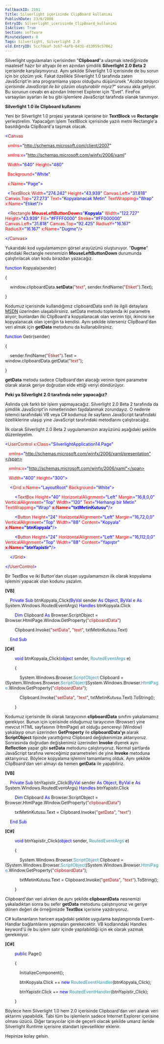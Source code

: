 ```yaml
---
FallbackID: 2101
Title: Silverlight içerisinde ClipBoard kullanımı
PublishDate: 23/6/2008
EntryID: Silverlight_icerisinde_ClipBoard_kullanimi
IsActive: True
Section: software
MinutesSpent: 0
Tags: Silverlight, Silverlight 2.0
old.EntryID: 5cc7deaf-3c67-4afb-8431-d13959c57062
---
```

Silverlight uygulamaları içerisinden "**Clipboard**"a ulaşmak
istediğinizde maalesef hazır bir altyapı ile en azından şimdilik
**Silverlight 2.0 Beta 2** içerisinde karşılaşmıyoruz. Aynı şekilde
Silverlight 1.0 içerisinde de bu sorun için bir çözüm yok. Fakat
özellikle Silverlight 1.0 tarafında zaten JavaScript'in ana programlama
yapısı olduğunu düşünürsek "*Acaba tarayıcı içerisinde JavaScript ile
bir çözüm oluşturabilir miyiz?*" sorusu akla geliyor. Bu sorunun cevabı
en azından Internet Explorer için "Evet". FireFox varsayılan ayarları
ile bu gibi işlemlere JavaScript tarafında olanak tanımıyor.

**Silverlight 1.0 ile Clipboard kullanımı**

Yeni bir Silverlight 1.0 projesi yaratarak içerisine bir **TextBlock**
ve **Rectangle** yerleştirelim. Yapacağım işlem TextBlock içerisinde
yazılı metni Rectangle'a basıldığında ClipBoard'a taşımak olacak.

<span style="color: blue;">\<</span><span
style="color: #a31515;">Canvas</span>

<span style="color: blue;">  </span><span
style="color: red;">xmlns</span><span
style="color: blue;">=</span>"<span
style="color: blue;">http://schemas.microsoft.com/client/2007</span>"

<span style="color: blue;">  </span><span
style="color: red;">xmlns:x</span><span
style="color: blue;">=</span>"<span
style="color: blue;">http://schemas.microsoft.com/winfx/2006/xaml</span>"

<span style="color: blue;">  </span><span
style="color: red;">Width</span><span
style="color: blue;">=</span>"<span
style="color: blue;">640</span>"<span style="color: blue;"> </span><span
style="color: red;">Height</span><span
style="color: blue;">=</span>"<span style="color: blue;">480</span>"

<span style="color: blue;">  </span><span
style="color: red;">Background</span><span
style="color: blue;">=</span>"<span style="color: blue;">White</span>"

<span style="color: blue;">  </span><span
style="color: red;">x:Name</span><span
style="color: blue;">=</span>"<span
style="color: blue;">Page</span>"<span style="color: blue;">\></span>

<span style="color: blue;">  \<</span><span
style="color: #a31515;">TextBlock</span><span style="color: blue;">
</span><span style="color: red;">Width</span><span
style="color: blue;">=</span>"<span
style="color: blue;">274.242</span>"<span style="color: blue;">
</span><span style="color: red;">Height</span><span
style="color: blue;">=</span>"<span
style="color: blue;">43.939</span>"<span style="color: blue;">
</span><span style="color: red;">Canvas.Left</span><span
style="color: blue;">=</span>"<span
style="color: blue;">31.818</span>"<span style="color: blue;">
</span><span style="color: red;">Canvas.Top</span><span
style="color: blue;">=</span>"<span
style="color: blue;">27.273</span>"<span style="color: blue;">
</span><span style="color: red;">Text</span><span
style="color: blue;">=</span>"<span style="color: blue;">Kopyalanacak
Metin</span>"<span style="color: blue;"> </span><span
style="color: red;">TextWrapping</span><span
style="color: blue;">=</span>"<span
style="color: blue;">Wrap</span>"<span style="color: blue;">
</span><span style="color: red;">x:Name</span><span
style="color: blue;">=</span>"<span
style="color: blue;">Etiket</span>"<span style="color: blue;">/\></span>

<span style="color: blue;">  \<</span><span
style="color: #a31515;">Rectangle</span><span style="color: blue;">
</span><span style="color: red;"> **MouseLeftButtonDown**</span><span
style="color: blue;">**=**</span>"<span
style="color: blue;">**Kopyala**</span>"<span style="color: blue;">
</span><span style="color: red;">Width</span><span
style="color: blue;">=</span>"<span
style="color: blue;">122.727</span>"<span style="color: blue;">
</span><span style="color: red;">Height</span><span
style="color: blue;">=</span>"<span
style="color: blue;">43.939</span>"<span style="color: blue;">
</span><span style="color: red;">Fill</span><span
style="color: blue;">=</span>"<span
style="color: blue;">\#FFFF0000</span>"<span style="color: blue;">
</span><span style="color: red;">Stroke</span><span
style="color: blue;">=</span>"<span
style="color: blue;">\#FF000000</span>"<span style="color: blue;">
</span><span style="color: red;">Canvas.Left</span><span
style="color: blue;">=</span>"<span
style="color: blue;">31.818</span>"<span style="color: blue;">
</span><span style="color: red;">Canvas.Top</span><span
style="color: blue;">=</span>"<span
style="color: blue;">92.425</span>"<span style="color: blue;">
</span><span style="color: red;">RadiusY</span><span
style="color: blue;">=</span>"<span
style="color: blue;">16.167</span>"<span style="color: blue;">
</span><span style="color: red;">RadiusX</span><span
style="color: blue;">=</span>"<span
style="color: blue;">16.167</span>"<span style="color: blue;">
</span><span style="color: red;">x:Name</span><span
style="color: blue;">=</span>"<span
style="color: blue;">Dugme</span>"<span style="color: blue;">/\></span>

<span style="color: blue;">\</</span><span
style="color: #a31515;">Canvas</span><span
style="color: blue;">\></span>

Yukarıdaki kod uygulamamızın görsel arayüzünü oluşturuyor. "**Dugme**"
adındaki Rectangle nesnemizin **MouseLeftButtonDown** durumunda
çalıştırılacak olan kodu birazdan yazacağız.

<span style="color: blue;">function</span> Kopyala(sender)

{

    window.clipboardData.**setData**(<span
style="color: #a31515;">"text"</span>, sender.findName(<span
style="color: #a31515;">"Etiket"</span>).Text); 

}

Kodumuz içerisinde kullandığımız clipboardData sınıfı ile ilgili
detaylara
[MSDN](http://msdn.microsoft.com/en-us/library/ms535220(VS.85).aspx)
üzerinden ulaşabilirsiniz. setData metodu toplamda iki parametre alıyor;
bunlardan ilki ClipBoard'a kopyalanacak olan verinin tipi, ikincisi ise
kopyalanacak olan içeriğin ta kendisi. Aynı şekilde isterseniz
ClipBoard'dan veri almak için **getData** metodunu da kullanabilirsiniz.

<span style="color: blue;">function</span> Getir(sender)

{

    sender.findName(<span style="color: #a31515;">"Etiket"</span>).Text
= window.clipboardData.getData(<span
style="color: #a31515;">"text"</span>);   

}

**getData** metodu sadece ClipBoard'dan alacağı verinin tipini parametre
olarak alarak geriye doğrudan elde ettiği veriyi döndürüyor.

**Peki ya Silverlight 2.0 tarafında neler yapacağız?**

Aslında çok farklı bir işlem yapmayacağız. Silverlight 2.0 Beta 2
tarafında da şimdilik JavaScript'in nimetlerinden faydalanmak
zorundayız. O nedenle istemci tarafındaki VB veya C\# kodumuz ile
sayfanın JavaScript tarafındaki özelliklerine ulaşıp yine JavaScript
tarafındaki metodlarını çalıştıracağız.

İlk olarak Silverlight 2.0 Beta 2 uygulamamızın arayüzünü aşağıdaki
şekilde düzenleyelim.

<span style="color: blue;">\<</span><span
style="color: #a31515;">UserControl</span><span style="color: red;">
x</span><span style="color: blue;">:</span><span
style="color: red;">Class</span><span
style="color: blue;">="SilverlightApplication14.Page"</span>

   <span style="color: red;"> xmlns</span><span
style="color: blue;">="http://schemas.microsoft.com/winfx/2006/xaml/presentation"</span>

   <span style="color: red;"> xmlns</span><span
style="color: blue;">:</span><span style="color: red;">x</span><span
style="color: blue;">="http://schemas.microsoft.com/winfx/2006/xaml"</span>

   <span style="color: red;"> Width</span><span
style="color: blue;">="400"</span><span style="color: red;">
Height</span><span style="color: blue;">="300"\></span>

<span style="color: #a31515;">    </span><span
style="color: blue;">\<</span><span
style="color: #a31515;">Grid</span><span style="color: red;">
x</span><span style="color: blue;">:</span><span
style="color: red;">Name</span><span
style="color: blue;">="LayoutRoot"</span><span style="color: red;">
Background</span><span style="color: blue;">="White"\></span>

<span style="color: #a31515;">        </span><span
style="color: blue;">\<</span><span
style="color: #a31515;">TextBox</span><span style="color: red;">
Height</span><span style="color: blue;">="40"</span><span
style="color: red;"> HorizontalAlignment</span><span
style="color: blue;">="Left"</span><span style="color: red;">
Margin</span><span style="color: blue;">="16,8,0,0"</span><span
style="color: red;"> VerticalAlignment</span><span
style="color: blue;">="Top"</span><span style="color: red;">
Width</span><span style="color: blue;">="120"</span><span
style="color: red;"> Text</span><span style="color: blue;">="Herhangi
bir Metin"</span><span style="color: red;"> TextWrapping</span><span
style="color: blue;">="Wrap"</span><span style="color: red;">
**x**</span><span style="color: blue;">**:**</span><span
style="color: red;">**Name**</span><span
style="color: blue;">**="txtMetinKutusu"**/\></span>

<span style="color: #a31515;">        </span><span
style="color: blue;">\<</span><span
style="color: #a31515;">Button</span><span style="color: red;">
Height</span><span style="color: blue;">="24"</span><span
style="color: red;"> HorizontalAlignment</span><span
style="color: blue;">="Left"</span><span style="color: red;">
Margin</span><span style="color: blue;">="16,72,0,0"</span><span
style="color: red;"> VerticalAlignment</span><span
style="color: blue;">="Top"</span><span style="color: red;">
Width</span><span style="color: blue;">="88"</span><span
style="color: red;"> Content</span><span
style="color: blue;">="Kopyala"</span><span style="color: red;">
**x**</span><span style="color: blue;">**:**</span><span
style="color: red;">**Name**</span><span
style="color: blue;">**="btnKopyala"**/\></span>

<span style="color: #a31515;">        </span><span
style="color: blue;">\<</span><span
style="color: #a31515;">Button</span><span style="color: red;">
Height</span><span style="color: blue;">="24"</span><span
style="color: red;"> HorizontalAlignment</span><span
style="color: blue;">="Left"</span><span style="color: red;">
Margin</span><span style="color: blue;">="16,112,0,0"</span><span
style="color: red;"> VerticalAlignment</span><span
style="color: blue;">="Top"</span><span style="color: red;">
Width</span><span style="color: blue;">="88"</span><span
style="color: red;"> Content</span><span
style="color: blue;">="Yapıştır"</span><span style="color: red;">
**x**</span><span style="color: blue;">**:**</span><span
style="color: red;">**Name**</span><span
style="color: blue;">**="btnYapistir"**/\></span>

<span style="color: #a31515;">    </span><span
style="color: blue;">\</</span><span
style="color: #a31515;">Grid</span><span style="color: blue;">\></span>

<span style="color: blue;">\</</span><span
style="color: #a31515;">UserControl</span><span
style="color: blue;">\></span>

Bir TextBox ve iki Button'dan oluşan uygulamamızın ilk olarak kopyalama
işlemini yapacak olan kodunu yazalım.

**[VB]**

    <span style="color: blue;">Private</span> <span
style="color: blue;">Sub</span> btnKopyala\_Click(<span
style="color: blue;">ByVal</span> sender <span
style="color: blue;">As</span> <span style="color: blue;">Object</span>,
<span style="color: blue;">ByVal</span> e <span
style="color: blue;">As</span> System.Windows.RoutedEventArgs) <span
style="color: blue;">Handles</span> btnKopyala.Click

        <span style="color: blue;">Dim</span> Clipboard <span
style="color: blue;">As</span> Browser.ScriptObject =
Browser.HtmlPage.Window.GetProperty(<span
style="color: #a31515;">"clipboardData"</span>)

        Clipboard.Invoke(<span style="color: #a31515;">"setData"</span>,
<span style="color: #a31515;">"text"</span>, txtMetinKutusu.Text)

    <span style="color: blue;">End</span> <span
style="color: blue;">Sub</span>

**[C\#]**

        <span style="color: blue;">void</span> btnKopyala\_Click(<span
style="color: blue;">object</span> sender, <span
style="color: #2b91af;">RoutedEventArgs</span> e)

        {

            System.Windows.Browser.<span
style="color: #2b91af;">ScriptObject</span> Clipboard =
(System.Windows.Browser.<span
style="color: #2b91af;">ScriptObject</span>)System.Windows.Browser.<span
style="color: #2b91af;">HtmlPage</span>.Window.GetProperty(<span
style="color: #a31515;">"clipboardData"</span>);

            Clipboard.Invoke(<span
style="color: #a31515;">"setData"</span>, <span
style="color: #a31515;">"text"</span>, txtMetinKutusu.Text).ToString();

        }

Kodumuz içerisinde ilk olarak tarayıcının **clipboardData** sınıfını
yakalamamız gerekiyor. Bunun için içerisinde olduğumuz tarayıcının
(Browser) yine mevcut HTML sayfasının (HtmlPage) ait olduğu pencereyi
(Window) yakalayıp onun üzerinden **GetProperty** ile
**clipboardData'yı** alarak **ScriptObject** tipinde yarattığımız
Clipboard değişkenimize aktarıyoruz. Sonrasında doğrudan değişkenimiz
üzerinden **Invoke** diyerek aynı **Reflection** yapar gibi **setData**
metodunu çalıştırıyoruz. Normal şartlarda JavaScript tarafına
vereceğimiz parametreleri de yine **Invoke** metoduna aktarıyoruz.
Böylece kopyalama işlemini tamamlamış olduk. Aynı şekilde ClipBoard'dan
veri almayı da hemen **getData** ile yapabiliriz.

**[VB]**

    <span style="color: blue;">Private</span> <span
style="color: blue;">Sub</span> btnYapistir\_Click(<span
style="color: blue;">ByVal</span> sender <span
style="color: blue;">As</span> <span style="color: blue;">Object</span>,
<span style="color: blue;">ByVal</span> e <span
style="color: blue;">As</span> System.Windows.RoutedEventArgs) <span
style="color: blue;">Handles</span> btnYapistir.Click

        <span style="color: blue;">Dim</span> Clipboard <span
style="color: blue;">As</span> Browser.ScriptObject =
Browser.HtmlPage.Window.GetProperty(<span
style="color: #a31515;">"clipboardData"</span>)

        txtMetinKutusu.Text = Clipboard.Invoke(<span
style="color: #a31515;">"getData"</span>, <span
style="color: #a31515;">"text"</span>)

    <span style="color: blue;">End</span> <span
style="color: blue;">Sub</span>

**[C\#]**

        <span style="color: blue;">void</span> btnYapistir\_Click(<span
style="color: blue;">object</span> sender, <span
style="color: #2b91af;">RoutedEventArgs</span> e)

        {

            System.Windows.Browser.<span
style="color: #2b91af;">ScriptObject</span> Clipboard =
(System.Windows.Browser.<span
style="color: #2b91af;">ScriptObject</span>)System.Windows.Browser.<span
style="color: #2b91af;">HtmlPage</span>.Window.GetProperty(<span
style="color: #a31515;">"clipboardData"</span>);

            txtMetinKutusu.Text = Clipboard.Invoke(<span
style="color: #a31515;">"getData"</span>, <span
style="color: #a31515;">"text"</span>).ToString();

        }

Clipboard'dan veri alırken de aynı şekilde **clipboardData** nesnemizi
yakaladıktan sonra bu sefer **getData** metodunu çalıştırıyoruz ve
geriye dönen değeri de örneğimizde **TextBox** içerisine yazdırıyoruz.

C\# kullananların haricen aşağıdaki şekilde uygulama başlangıcında
Event-Handlar bağlantılarını yapmaları gerekecektir. VB kodlarındaki
Handles keyword'ü ile bu işlem satır içinde yapılabildiği için ek olarak
yazmak gerekmiyor.

**[C\#]**

        <span style="color: blue;">public</span> Page()

        {

            InitializeComponent();

            btnKopyala.Click += <span style="color: blue;">new</span>
<span
style="color: #2b91af;">RoutedEventHandler</span>(btnKopyala\_Click);

            btnYapistir.Click += <span style="color: blue;">new</span>
<span
style="color: #2b91af;">RoutedEventHandler</span>(btnYapistir\_Click);

        }

Böylece hem Silverlight 1.0 hem 2.0 içerisinde Clipboard'dan veri alarak
veri aktarımı yapabildik. Tabi tüm bu işlemlerin sadece Internet
Explorer içerisine olması üzücü. Diğer tarayıcılar için de geçerli
olacak şekilde umarız ileride Silverlight Runtime içerisine standart
işlevsellikler eklenir.

Hepinize kolay gelsin.


